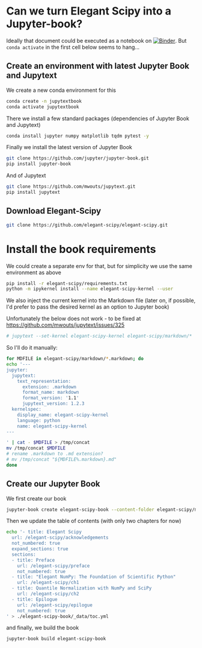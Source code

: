 # Can we turn Elegant Scipy into a Jupyter-book?

Ideally that document could be executed as a notebook on [![Binder](https://mybinder.org/badge_logo.svg)](https://mybinder.org/v2/gh/mwouts/jupyter-book-experiments/master?filepath=Elegant_Scipy_as_a_Jupyter_Book.md). But `conda activate` in the first cell below seems to hang...

## Create an environment with latest Jupyter Book and Jupytext

We create a new conda environment for this

```bash
conda create -n jupytextbook
conda activate jupytextbook
```

There we install a few standard packages (dependencies of Jupyter Book and Jupytext)

```bash
conda install jupyter numpy matplotlib tqdm pytest -y
```

Finally we install the latest version of Jupyter Book

```bash
git clone https://github.com/jupyter/jupyter-book.git
pip install jupyter-book
```

And of Jupytext

```bash
git clone https://github.com/mwouts/jupytext.git
pip install jupytext
```

## Download Elegant-Scipy

```bash
git clone https://github.com/elegant-scipy/elegant-scipy.git
```

# Install the book requirements

We could create a separate env for that, but for simplicity we use the same environment as above

```bash
pip install -r elegant-scipy/requirements.txt
python -m ipykernel install --name elegant-scipy-kernel --user
```

We also inject the current kernel into the Markdown file (later on, if possible, I'd prefer to pass the desired kernel as an option to Jupyter book)

Unfortunately the below does not work - to be fixed at https://github.com/mwouts/jupytext/issues/325

```bash
# jupytext --set-kernel elegant-scipy-kernel elegant-scipy/markdown/*
```

So I'll do it manually:

```bash
for MDFILE in elegant-scipy/markdown/*.markdown; do
echo '---
jupyter:
  jupytext:
    text_representation:
      extension: .markdown
      format_name: markdown
      format_version: '1.1'
      jupytext_version: 1.2.3
  kernelspec:
    display_name: elegant-scipy-kernel
    language: python
    name: elegant-scipy-kernel
---

' | cat - $MDFILE > /tmp/concat
mv /tmp/concat $MDFILE
# rename .markdown to .md extension?
# mv /tmp/concat "${MDFILE%.markdown}.md"
done
```

## Create our Jupyter Book

We first create our book

```bash
jupyter-book create elegant-scipy-book --content-folder elegant-scipy/markdown --license elegant-scipy/LICENSE.md
```

Then we update the table of contents (with only two chapters for now)

```bash
echo '- title: Elegant Scipy
  url: /elegant-scipy/acknowledgements
  not_numbered: true
  expand_sections: true
  sections:
  - title: Preface
    url: /elegant-scipy/preface
    not_numbered: true
  - title: "Elegant NumPy: The Foundation of Scientific Python"
    url: /elegant-scipy/ch1
  - title: Quantile Normalization with NumPy and SciPy
    url: /elegant-scipy/ch2
  - title: Epilogue
    url: /elegant-scipy/epilogue
    not_numbered: true
' > ./elegant-scipy-book/_data/toc.yml
```

and finally, we build the book

```bash
jupyter-book build elegant-scipy-book
```
